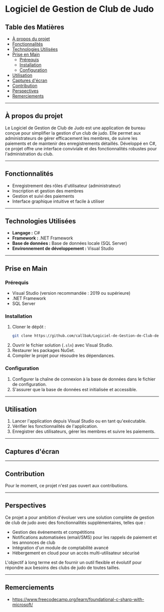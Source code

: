 
# Logiciel de Gestion de Club de Judo

## Table des Matières
- [À propos du projet](#à-propos-du-projet)
- [Fonctionnalités](#fonctionnalités)
- [Technologies Utilisées](#technologies-utilisées)
- [Prise en Main](#prise-en-main)
  - [Prérequis](#prérequis)
  - [Installation](#installation)
  - [Configuration](#configuration)
- [Utilisation](#utilisation)
- [Captures d'écran](#captures-décran)
- [Contribution](#contribution)
- [Perspectives](#perspectives)
- [Remerciements](#remerciements)

---

## À propos du projet

Le Logiciel de Gestion de Club de Judo est une application de bureau conçue pour simplifier la gestion d'un club de judo. 
Elle permet aux administrateurs de gérer efficacement les membres, de suivre les paiements et de maintenir des enregistrements détaillés. 
Développé en C#, ce projet offre une interface conviviale et des fonctionnalités robustes pour l'administration du club.

---

## Fonctionnalités

- Enregistrement des rôles d'utilisateur (administrateur)
- Inscription et gestion des membres
- Gestion et suivi des paiements
- Interface graphique intuitive et facile à utiliser

---

## Technologies Utilisées

- **Langage :** C#
- **Framework :** .NET Framework
- **Base de données :** Base de données locale (SQL Server)
- **Environnement de développement :** Visual Studio

---

## Prise en Main

### Prérequis

- Visual Studio (version recommandée : 2019 ou supérieure)
- .NET Framework
- SQL Server 

### Installation

1. Cloner le dépôt :
   ```sh
   git clone https://github.com/callbak/Logiciel-de-Gestion-de-Club-de-Judo.git
   ```
2. Ouvrir le fichier solution (`.sln`) avec Visual Studio.
3. Restaurer les packages NuGet.
4. Compiler le projet pour résoudre les dépendances.

### Configuration

1. Configurer la chaîne de connexion à la base de données dans le fichier de configuration.
2. S'assurer que la base de données est initialisée et accessible.

---

## Utilisation

1. Lancer l'application depuis Visual Studio ou en tant qu'exécutable.
2. Vérifier les fonctionnalités de l'application.
3. Enregistrer des utilisateurs, gérer les membres et suivre les paiements.

---

## Captures d'écran



---

## Contribution

Pour le moment, ce projet n'est pas ouvert aux contributions.

---

## Perspectives

Ce projet a pour ambition d'évoluer vers une solution complète de gestion de club de judo avec des fonctionnalités supplémentaires, telles que :
- Gestion des événements et compétitions
- Notifications automatisées (email/SMS) pour les rappels de paiement et les annonces de club
- Intégration d'un module de comptabilité avancé
- Hébergement en cloud pour un accès multi-utilisateur sécurisé

L'objectif à long terme est de fournir un outil flexible et évolutif pour répondre aux besoins des clubs de judo de toutes tailles.

---

## Remerciements

- https://www.freecodecamp.org/learn/foundational-c-sharp-with-microsoft/

